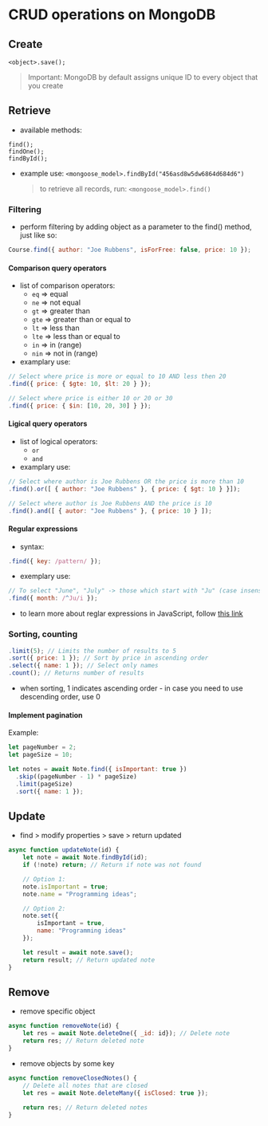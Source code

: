 # CRUD operations on MongoDB

## Create

`<object>.save();`

> Important: MongoDB by default assigns unique ID to every object that you create

## Retrieve

- available methods:

```
find();
findOne();
findById();
```

- example use: `<mongoose_model>.findById("456asd8w5dw6864d684d6")`
  > to retrieve all records, run: `<mongoose_model>.find()`

### Filtering

- perform filtering by adding object as a parameter to the find() method, just like so:

```js
Course.find({ author: "Joe Rubbens", isForFree: false, price: 10 });
```

#### Comparison query operators

- list of comparison operators:
  - `eq` => equal
  - `ne` => not equal
  - `gt` => greater than
  - `gte` => greater than or equal to
  - `lt` => less than
  - `lte` => less than or equal to
  - `in` => in (range)
  - `nin` => not in (range)
- examplary use:

```js
// Select where price is more or equal to 10 AND less then 20
.find({ price: { $gte: 10, $lt: 20 } });

// Select where price is either 10 or 20 or 30
.find({ price: { $in: [10, 20, 30] } });
```

#### Ligical query operators

- list of logical operators:
  - `or`
  - `and`
- examplary use:

```js
// Select where author is Joe Rubbens OR the price is more than 10
.find().or([ { author: "Joe Rubbens" }, { price: { $gt: 10 } }]);

// Select where author is Joe Rubbens AND the price is 10
.find().and([ { autor: "Joe Rubbens" }, { price: 10 } ]);
```

#### Regular expressions

- syntax:

```js
.find({ key: /pattern/ });
```

- exemplary use:

```js
// To select "June", "July" -> those which start with "Ju" (case insensitive)
.find({ month: /^Ju/i });
```

- to learn more about reglar expressions in JavaScript, follow [this link](https://www.w3schools.com/jsref/jsref_obj_regexp.asp)

### Sorting, counting

```js
.limit(5); // Limits the number of results to 5
.sort({ price: 1 }); // Sort by price in ascending order
.select({ name: 1 }); // Select only names
.count(); // Returns number of results
```

- when sorting, 1 indicates ascending order - in case you need to use descending order, use 0

#### Implement pagination

Example:

```js
let pageNumber = 2;
let pageSize = 10;

let notes = await Note.find({ isImportant: true })
  .skip((pageNumber - 1) * pageSize)
  .limit(pageSize)
  .sort({ name: 1 });
```

## Update
- find > modify properties > save > return updated
```js
async function updateNote(id) {
    let note = await Note.findById(id);
    if (!note) return; // Return if note was not found

    // Option 1:
    note.isImportant = true;
    note.name = "Programming ideas";

    // Option 2:
    note.set({
        isImportant = true,
        name: "Programming ideas"
    });

    let result = await note.save();
    return result; // Return updated note
}
```

## Remove
- remove specific object
```js
async function removeNote(id) {
    let res = await Note.deleteOne({ _id: id}); // Delete note
    return res; // Return deleted note
}
```

- remove objects by some key
```js
async function removeClosedNotes() {
    // Delete all notes that are closed
    let res = await Note.deleteMany({ isClosed: true });
    
    return res; // Return deleted notes
}